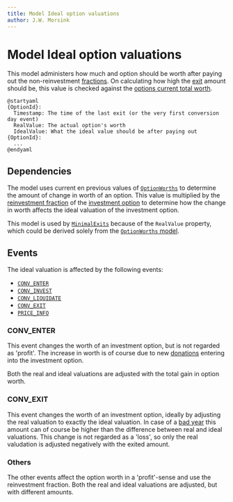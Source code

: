 ```yaml
---
title: Model Ideal option valuations
author: J.W. Morsink
---
```


# Model Ideal option valuations

This model administers how much and option should be worth after paying out the non-reinvestment [fractions](../option_fractions). 
On calculating how high the [exit](../events/CONV_EXIT) amount should be, this value is checked against the [options current total worth](./option_worths).

```plantuml
@startyaml
{OptionId}:
  Timestamp: The time of the last exit (or the very first conversion day event)
  RealValue: The actual option's worth
  IdealValue: What the ideal value should be after paying out
{OptionId}: 
  ...
@endyaml
```

## Dependencies

The model uses current en previous values of [`OptionWorths`](./option_worths) to determine the amount of change in worth of an option.
This value is multiplied by the [reinvestment fraction](../option_fractions) of the [investment option](../option) to determine how the change in worth affects the ideal valuation of the investment option.

This model is used by [`MinimalExits`](./minimal_exits) because of the `RealValue` property, which could be derived solely from the [`OptionWorths` model](./option_worths).

## Events

The ideal valuation is affected by the following events:

* [`CONV_ENTER`](../events/CONV_ENTER)
* [`CONV_INVEST`](../events/CONV_ENTER)
* [`CONV_LIQUIDATE`](../events/CONV_ENTER)
* [`CONV_EXIT`](../events/CONV_ENTER)
* [`PRICE_INFO`](../events/CONV_ENTER)

### CONV_ENTER

This event changes the worth of an investment option, but is not regarded as 'profit'. 
The increase in worth is of course due to new [donations](../donation) entering into the investment option.

Both the real and ideal valuations are adjusted with the total gain in option worth.

### CONV_EXIT
 
This event changes the worth of an investment option, ideally by adjusting the real valuation to exactly the ideal valuation. 
In case of a [bad year](../option_fractions#bad-year-fraction) this amount can of course be higher than the difference between real and ideal valuations.
This change is not regarded as a 'loss', so only the real valudation is adjusted negatively with the exited amount.

### Others

The other events affect the option worth in a 'profit'-sense and use the reinvestment fraction.
Both the real and ideal valuations are adjusted, but with different amounts.

